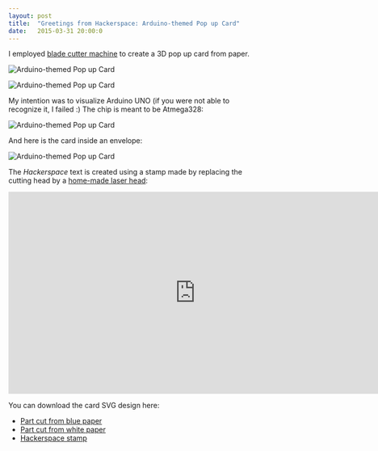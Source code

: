 ```yaml
---
layout: post
title:  "Greetings from Hackerspace: Arduino-themed Pop up Card"
date:   2015-03-31 20:00:0
---
```


I employed [blade cutter machine](http://www.silhouetteamerica.com/shop) to create a 3D pop up card from paper.


![Arduino-themed Pop up Card]({{site.baseurl}}/images/2015-03-31-greetings-from-hackerspace/01.jpg "Arduino-themed Pop up Card")

![Arduino-themed Pop up Card]({{site.baseurl}}/images/2015-03-31-greetings-from-hackerspace/02.jpg "Arduino-themed Pop up Card")

My intention was to visualize Arduino UNO (if you were not able to recognize it, I failed :)
The chip is meant to be Atmega328:

![Arduino-themed Pop up Card]({{site.baseurl}}/images/2015-03-31-greetings-from-hackerspace/03.jpg "Arduino-themed Pop up Card")

And here is the card inside an envelope:

![Arduino-themed Pop up Card]({{site.baseurl}}/images/2015-03-31-greetings-from-hackerspace/06.jpg "Arduino-themed Pop up Card")

The _Hackerspace_ text is created using a stamp made by replacing the cutting head by a [home-made laser head](https://petervojtek.github.io/diy/2015/03/02/how-to-replace-silhouette-blade-with-laser.html):

<iframe width="740" height="400" src="https://www.youtube.com/embed/6N2cjAQ4JTE" frameborder="0" allowfullscreen></iframe>


You can download the card SVG design here:

* [Part cut from blue paper]({{site.baseurl}}/images/2015-03-31-greetings-from-hackerspace/arduino-card-blue.svg)
* [Part cut from white paper]({{site.baseurl}}/images/2015-03-31-greetings-from-hackerspace/arduino-card-stamp.svg)
* [Hackerspace stamp]({{site.baseurl}}/images/2015-03-31-greetings-from-hackerspace/arduino-card-stamp.svg)
